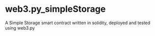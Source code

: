 # web3.py_simpleStorage
A Simple Storage smart contract written in solidity, deployed and tested using web3.py
